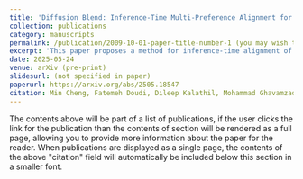 ```yaml
---
title: 'Diffusion Blend: Inference-Time Multi-Preference Alignment for Diffusion Models'
collection: publications
category: manuscripts
permalink: /publication/2009-10-01-paper-title-number-1 (you may wish to update this date)
excerpt: 'This paper proposes a method for inference-time alignment of diffusion models to multiple, possibly conflicting, user-specified preferences (rewards) without additional fine-tuning.'
date: 2025-05-24
venue: arXiv (pre‐print)
slidesurl: (not specified in paper)
paperurl: https://arxiv.org/abs/2505.18547
citation: Min Cheng, Fatemeh Doudi, Dileep Kalathil, Mohammad Ghavamzadeh, Panganamala R. Kumar. (2025). 'Diffusion Blend: Inference-Time Multi-Preference Alignment for Diffusion Models.' arXiv:2505.18547.
---
```


The contents above will be part of a list of publications, if the user clicks the link for the publication than the contents of section will be rendered as a full page, allowing you to provide more information about the paper for the reader. When publications are displayed as a single page, the contents of the above "citation" field will automatically be included below this section in a smaller font.
